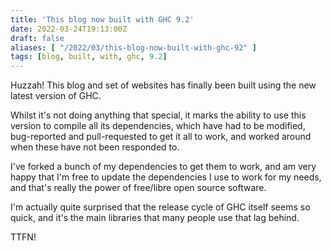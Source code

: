 ```yaml
---
title: 'This blog now built with GHC 9.2'
date: 2022-03-24T19:13:00Z
draft: false
aliases: [ "/2022/03/this-blog-now-built-with-ghc-92" ]
tags: [blog, built, with, ghc, 9.2]
---
```


Huzzah! This blog and set of websites has finally been built using the new latest version of GHC.

Whilst it's not doing anything that special, it marks the ability to use this version to compile all its dependencies, which have had to be modified, bug-reported and pull-requested to get it all to work, and worked around when these have not been responded to.

I've forked a bunch of my dependencies to get them to work, and am very happy that I'm free to update the dependencies I use to work for my needs, and that's really the power of free/libre open source software.

I'm actually quite surprised that the release cycle of GHC itself seems so quick, and it's the main libraries that many people use that lag behind.

TTFN!
